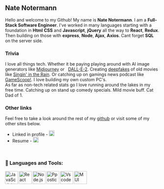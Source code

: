 ## Nate Notermann


Hello and welcome to my Github! My name is **Nate Notermann**. I am a **Full-Stack Software Engineer**. I've worked in many languages starting with a foundation in **Html** **CSS** and **Javascript**, **jQuery** all the way to **React**, **Redux**. Then building on those with **express**, **Node**, **Ajax**, **Axios**. Cant forget **SQL** on the server side. 
<br/>

 ### Trivia
 I love all things tech. Whether it be paying playing around with AI image generators like 
  [Midjourney](https://www.midjourney.com/home/) or &nbsp; 
  [DALL-E-2](https://openai.com/dall-e-2/). Creating [deepfakes](https://scontent-msp1-1.cdninstagram.com/v/t50.16885-16/10000000_2565933013530816_5687062031410785406_n.mp4?efg=eyJ2ZW5jb2RlX3RhZyI6InZ0c192b2RfdXJsZ2VuLjEyODAuaWd0di5kZWZhdWx0IiwicWVfZ3JvdXBzIjoiW1wiaWdfd2ViX2RlbGl2ZXJ5X3Z0c19vdGZcIl0ifQ&_nc_ht=scontent-msp1-1.cdninstagram.com&_nc_cat=100&_nc_ohc=DXY3bX3WWMUAX9BlCLt&edm=ALQROFkBAAAA&vs=18077155606276684_3438702132&_nc_vs=HBksFQAYJEdJQ1dtQURBX01uVnN4MEpBSDdzMlVYSmdPeE9idlZCQUFBRhUAAsgBABUAGCRHSlg3TEF2aElhMldQTHNDQUkzYVFIZ1c3VVlxYnZWQkFBQUYVAgLIAQAoABgAGwGIB3VzZV9vaWwBMRUAACaYtv%2FUucScQBUCKAJDMywXQGWFT987ZFoYEmRhc2hfYmFzZWxpbmVfMV92MREAdewHAA%3D%3D&ccb=7-5&oe=63050655&oh=00_AT-flJvvXf_LS8Se7GTYNHxarmQk09GaOnfPzHiPQgh0-w&_nc_sid=30a2ef) of old movies like [Singin' in the Rain](https://www.rottentomatoes.com/m/singin_in_the_rain). Or catching up on gamings news podcast like [GameScoop!](https://www.youtube.com/watch?v=E-HuWmdVVng&list=PL99PCYdTX-vc_2yb9cnTYyqgiO5ujqp2R&ab_channel=IGNGames). I love building my own custom PC's. 
  <br>
  As far as non-tech related stats go I love running around the lakes in my free time. Catching up on stand up comedy specials. Mild movie buff. Cat Dad of 1. 


 ### Other links
 Feel free to take a look around the rest of my [github](https://github.com/NateNotermann)
 or visit some of my other sites below.

- Linked in profile - <a href='https://www.linkedin.com/in/nate-notermann/'><img alt="linkedin" src="https://upload.wikimedia.org/wikipedia/commons/0/01/LinkedIn_Logo.svg" height='18px'/></a>
- Resume - <a href='https://docs.google.com/document/d/1PAUsLDVCmBP8WFY73BN1u5lL5Fr-vDjPn1L0thMjKS0/edit#'><img alt="linkedin" src="https://upload.wikimedia.org/wikipedia/commons/thumb/6/66/Google_Docs_2020_Logo.svg/800px-Google_Docs_2020_Logo.svg.png" height='18px'/></a>



<br>

### 🔨 Languages and Tools:
<a href="https://www.javascript.com/" target="_blank"> <img align="left" alt="JavaScript" height ="42px"  src="https://upload.wikimedia.org/wikipedia/commons/9/99/Unofficial_JavaScript_logo_2.svg"> </a>

<a href="https://reactjs.org/" target="_blank"> <img align="left" alt="React" height ="42px" src="https://upload.wikimedia.org/wikipedia/commons/a/a7/React-icon.svg"></a>

<a href="https://nodejs.org" target="_blank"><img align="left" alt="Node.js" height ="42px" src="https://upload.wikimedia.org/wikipedia/commons/d/d9/Node.js_logo.svg"></a>

<a href="https://eggerapps.at/postico/" target="_blank"> <img src="https://images.g2crowd.com/uploads/product/image/large_detail/large_detail_9527e481fa86aee7aef5c962698d78ee/postico.png" align="left" alt="Ppostico" height='42px'/> </a>

<a href="https://code.visualstudio.com/" target="_blank"> <img src="https://upload.wikimedia.org/wikipedia/commons/9/9a/Visual_Studio_Code_1.35_icon.svg" align="left" alt="Vscode" height='42px'/> </a>

<a href="https://mui.com/" target="_blank"> <img src="https://img.icons8.com/color/480/material-ui.png" align="left" alt="MUI" height='42px'/> </a>

<br>
<br>
<br>
